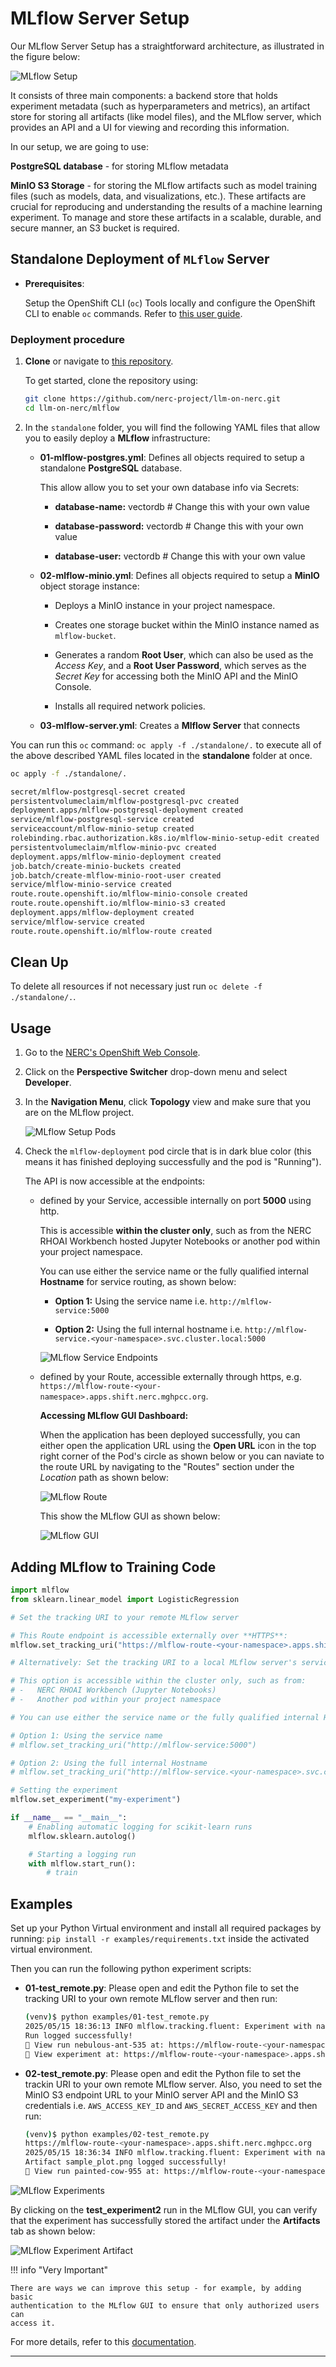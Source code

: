 
# MLflow Server Setup

Our MLflow Server Setup has a straightforward architecture, as illustrated in the
figure below:

![MLflow Setup](images/minio-setup.png)

It consists of three main components: a backend store that holds experiment metadata
(such as hyperparameters and metrics), an artifact store for storing all artifacts
(like model files), and the MLflow server, which provides an API and a UI for
viewing and recording this information.

In our setup, we are going to use:

**PostgreSQL database** - for storing MLflow metadata

**MinIO S3 Storage** - for storing the MLflow artifacts such as model training
files (such as models, data, and visualizations, etc.). These artifacts are crucial
for reproducing and understanding the results of a machine learning experiment.
To manage and store these artifacts in a scalable, durable, and secure manner, an
S3 bucket is required.

## Standalone Deployment of `MLflow` Server

-   **Prerequisites**:

    Setup the OpenShift CLI (`oc`) Tools locally and configure the OpenShift CLI
    to enable `oc` commands. Refer to [this user guide](../../openshift/logging-in/setup-the-openshift-cli.md).

### Deployment procedure

1. **Clone** or navigate to [this repository](https://github.com/nerc-project/llm-on-nerc.git).

    To get started, clone the repository using:

    ```sh
    git clone https://github.com/nerc-project/llm-on-nerc.git
    cd llm-on-nerc/mlflow
    ```

2. In the `standalone` folder, you will find the following YAML files that allow
    you to easily deploy a **MLflow** infrastructure:

    -   **01-mlflow-postgres.yml**: Defines all objects required to setup a standalone
        **PostgreSQL** database.

        This allow allow you to set your own database info via Secrets:

        -   **database-name:** vectordb  # Change this with your own value

        -   **database-password:** vectordb  # Change this with your own value

        -   **database-user:** vectordb  # Change this with your own value

    -   **02-mlflow-minio.yml**: Defines all objects required to setup a **MinIO**
        object storage instance:

        -   Deploys a MinIO instance in your project namespace.

        -   Creates one storage bucket within the MinIO instance named as `mlflow-bucket`.

        -   Generates a random **Root User**, which can also be used as the
            *Access Key*, and a **Root User Password**, which serves as the
            *Secret Key* for accessing both the MinIO API and the MinIO Console.

        -   Installs all required network policies.

    -   **03-mlflow-server.yml**: Creates a **Mlflow Server** that connects

You can run this `oc` command: `oc apply -f ./standalone/.` to execute all of the
above described YAML files located in the **standalone** folder at once.

```sh
oc apply -f ./standalone/.

secret/mlflow-postgresql-secret created
persistentvolumeclaim/mlflow-postgresql-pvc created
deployment.apps/mlflow-postgresql-deployment created
service/mlflow-postgresql-service created
serviceaccount/mlflow-minio-setup created
rolebinding.rbac.authorization.k8s.io/mlflow-minio-setup-edit created
persistentvolumeclaim/mlflow-minio-pvc created
deployment.apps/mlflow-minio-deployment created
job.batch/create-minio-buckets created
job.batch/create-mlflow-minio-root-user created
service/mlflow-minio-service created
route.route.openshift.io/mlflow-minio-console created
route.route.openshift.io/mlflow-minio-s3 created
deployment.apps/mlflow-deployment created
service/mlflow-service created
route.route.openshift.io/mlflow-route created
```

## Clean Up

To delete all resources if not necessary just run `oc delete -f ./standalone/.`.

## Usage

1. Go to the [NERC's OpenShift Web Console](https://console.apps.shift.nerc.mghpcc.org).

2. Click on the **Perspective Switcher** drop-down menu and select **Developer**.

3. In the **Navigation Menu**, click **Topology** view and make sure that you are
    on the MLflow project.

    ![MLflow Setup Pods](images/mlflow-setup-pods.png)

4. Check the `mlflow-deployment` pod circle that is in dark blue color (this means
  it has finished deploying successfully and the pod is "Running").

    The API is now accessible at the endpoints:

    -   defined by your Service, accessible internally on port **5000** using http.

        This is accessible **within the cluster only**, such as from the NERC RHOAI
        Workbench hosted Jupyter Notebooks or another pod within your project namespace.

        You can use either the service name or the fully qualified internal **Hostname**
        for service routing, as shown below:

        -   **Option 1:** Using the service name i.e. `http://mlflow-service:5000`

        -   **Option 2:** Using the full internal hostname i.e. `http://mlflow-service.<your-namespace>.svc.cluster.local:5000`

        ![MLflow Service Endpoints](images/mlflow-internal-service-endpoints.png)

    -   defined by your Route, accessible externally through https, e.g. `https://mlflow-route-<your-namespace>.apps.shift.nerc.mghpcc.org`.

        **Accessing MLflow GUI Dashboard:**

        When the application has been deployed successfully, you can either open
        the application URL using the **Open URL** icon in the top right corner
        of the Pod's circle as shown below or you can naviate to the route URL
        by navigating to the "Routes" section under the _Location_ path as shown
        below:

        ![MLflow Route](images/mlflow-route.png)

        This show the MLflow GUI as shown below:

        ![MLflow GUI](images/mlflow-gui.png)

## Adding MLflow to Training Code

```python
import mlflow
from sklearn.linear_model import LogisticRegression

# Set the tracking URI to your remote MLflow server

# This Route endpoint is accessible externally over **HTTPS**:
mlflow.set_tracking_uri("https://mlflow-route-<your-namespace>.apps.shift.nerc.mghpcc.org")  # Replace with your own remote server's route

# Alternatively: Set the tracking URI to a local MLflow server's service endpoint. This is accessible internally over **HTTP** on the specified port.

# This option is accessible within the cluster only, such as from:
# -   NERC RHOAI Workbench (Jupyter Notebooks)
# -   Another pod within your project namespace

# You can use either the service name or the fully qualified internal Hostname:

# Option 1: Using the service name
# mlflow.set_tracking_uri("http://mlflow-service:5000")

# Option 2: Using the full internal Hostname
# mlflow.set_tracking_uri("http://mlflow-service.<your-namespace>.svc.cluster.local:5000")

# Setting the experiment
mlflow.set_experiment("my-experiment")

if __name__ == "__main__":
    # Enabling automatic logging for scikit-learn runs
    mlflow.sklearn.autolog()

    # Starting a logging run
    with mlflow.start_run():
        # train
```

## Examples

Set up your Python Virtual environment and install all required packages by running:
`pip install -r examples/requirements.txt` inside the activated virtual environment.

Then you can run the following python experiment scripts:

-   **01-test_remote.py**: Please open and edit the Python file to set the tracking
    URI to your own remote MLflow server and then run:

    ```sh
    (venv)$ python examples/01-test_remote.py
    2025/05/15 18:36:13 INFO mlflow.tracking.fluent: Experiment with name 'test_experiment1' does not exist. Creating a new experiment.
    Run logged successfully!
    🏃 View run nebulous-ant-535 at: https://mlflow-route-<your-namespace>.apps.shift.nerc.mghpcc.org/#/experiments/1/runs/55f01904bd914be880fe9fd1fdbcc515
    🧪 View experiment at: https://mlflow-route-<your-namespace>.apps.shift.nerc.mghpcc.org/#/experiments/1
    ```

-   **02-test_remote.py**: Please open and edit the Python file to set the trackin
    URI to your own remote MLflow server. Also, you need to set the MinIO S3 endpoint
    URL to your MinIO server API and the MinIO S3 credentials i.e. `AWS_ACCESS_KEY_ID`
    and `AWS_SECRET_ACCESS_KEY` and then run:

    ```sh
    (venv)$ python examples/02-test_remote.py
    https://mlflow-route-<your-namespace>.apps.shift.nerc.mghpcc.org
    2025/05/15 18:36:34 INFO mlflow.tracking.fluent: Experiment with name 'test_experiment2' does not exist. Creating a new experiment.
    Artifact sample_plot.png logged successfully!
    🏃 View run painted-cow-955 at: https://mlflow-route-<your-namespace>.apps.shift.nerc.mghpcc.org/#/experiments/2/runs/05ce7b095b5049e0ad72e0ef25cf48e3
    ```

![MLflow Experiments](images/mlflow-experiments.png)

By clicking on the **test_experiment2** run in the MLflow GUI, you can verify that
the experiment has successfully stored the artifact under the **Artifacts** tab
as shown below:

![MLflow Experiment Artifact](images/mlflow-experiment-artifact.png)

!!! info "Very Important"

    There are ways we can improve this setup - for example, by adding basic
    authentication to the MLflow GUI to ensure that only authorized users can
    access it.

For more details, refer to this [documentation](https://github.com/nerc-project/llm-on-nerc/blob/main/llm-servers/llama.cpp/README.md).

---

